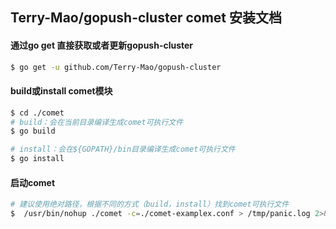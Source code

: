 ## Terry-Mao/gopush-cluster comet 安装文档
#### 通过go get 直接获取或者更新gopush-cluster
```sh
$ go get -u github.com/Terry-Mao/gopush-cluster
```

#### build或install comet模块
```sh
$ cd ./comet
# build：会在当前目录编译生成comet可执行文件
$ go build

# install：会在${GOPATH}/bin目录编译生成comet可执行文件
$ go install
```

#### 启动comet
```sh
# 建议使用绝对路径，根据不同的方式（build，install）找到comet可执行文件
$  /usr/bin/nohup ./comet -c=./comet-examplex.conf > /tmp/panic.log 2>&1 &
```
